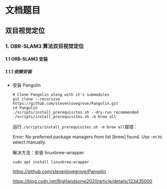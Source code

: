 # 文档题目

## 双目视觉定位

### 1. OBR-SLAM3 算法双目视觉定位

#### 1.1 ORB-SLAM3 安装

##### 1.1.1 依赖安装

- 安装 Pangolin

  ```shell
  # Clone Pangolin along with it's submodules
  git clone --recursive  https://github.com/stevenlovegrove/Pangolin.git
  cd Pangolin
  ./scripts/install_prerequisites.sh --dry-run recommended
  ./scripts/install_prerequisites.sh -m brew all
  ```

  运行`./scripts/install_prerequisites.sh -m brew all`报错：

  Error: No preferred package managers from list [brew] found. Use -m to select manually.

  解决方法：安装 linuxbrew-wrapper

  ```shell
  sudo apt install linuxbrew-wrapper
  ```

  https://github.com/stevenlovegrove/Pangolin

  https://blog.csdn.net/BigHandsome2020/article/details/123435000